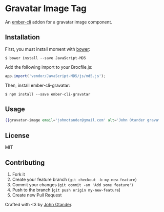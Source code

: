 # Gravatar Image Tag

An [ember-cli](http://ember-cli.com) addon for a gravatar image component.

## Installation

First, you must install moment with [bower](http://bower.io):

```
$ bower install --save JavaScript-MD5
```

Add the following import to your Brocfile.js:

```js
app.import('vendor/JavaScript-MD5/js/md5.js');
```

Then, install ember-cli-gravatar:

```
$ npm install --save ember-cli-gravatar
```

## Usage

```hbs
{{gravatar-image email='johnotander@gmail.com' alt='John Otander gravatar' size="250"}}
```

## License

MIT

## Contributing

1. Fork it
2. Create your feature branch (`git checkout -b my-new-feature`)
3. Commit your changes (`git commit -am 'Add some feature'`)
4. Push to the branch (`git push origin my-new-feature`)
5. Create new Pull Request

Crafted with <3 by [John Otander](http://johnotander.com).
